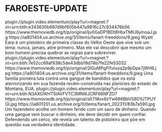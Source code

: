 # FAROESTE-UPDATE

<item>
<title>[COLOR silver][B] O PRIMEIRO TIRO [/COLOR][/B][COLOR yellow]  FULL HD  [B][/COLOR][/B]</title>
<link>plugin://plugin.video.elementum/play?uri=magnet:?xt=urn:btih:e343630b697d9bf605b447a9816c27c934476b56</link>
<thumbnail>https://www.themoviedb.org/t/p/original/ljv0GaDP1BDt8HbxTMlU6ylnoaJ.jpg</thumbnail>
<fanart>https://ia801404.us.archive.org/31/items/fanart-freeddons/9.jpeg</fanart>
<info>Wyatt Earp é um pistoleiro de primeira classe do Velho Oeste que vive sob um lema: nunca, jamais, atire primeiro. Mas ele vai descobrir que mesmo um bom homem precisa quebrar as regras para sobreviver.</info>
</item> 

<item>
<title>[COLOR silver][B] TENSÃO EM MONTANA [/COLOR][/B][COLOR yellow]  FULL HD  [B][/COLOR][/B]</title>
<link>plugin://plugin.video.elementum/play?uri=magnet:?xt=urn:btih:7e52cc69af938c5de43dbb19d74b7fe22fe53032</link>
<thumbnail>https://www.themoviedb.org/t/p/original/2lGuMPgFl1vluzq2p9pDpe7jWH6.jpg</thumbnail>
<fanart>https://ia801404.us.archive.org/31/items/fanart-freeddons/9.jpeg</fanart>
<info>Uma família pioneira luta contra uma gangue de bandidos que os está aterrorizando em sua fazenda recém-construída nas planícies do estado de Montana, EUA.</info>
</item>

<item>
<title>[COLOR silver][B] O RETORNO DA LENDA [/COLOR][/B][COLOR yellow]  FULL HD  [B][/COLOR][/B]</title>
<link>plugin://plugin.video.elementum/play?uri=magnet:?xt=urn:btih:N3AXGWHT5IAVFVTC3MNI6JCRF66NFZO7</link>
<thumbnail>https://www.themoviedb.org/t/p/original/a5TMox6zYw686BbVS8D1UTPUYGI.jpg</thumbnail>
<fanart>https://ia601201.us.archive.org/0/items/fanart_202311/83b7a590.jpg</fanart>
<info>Um fazendeiro acolhe um homem ferido com um saco de dinheiro. Quando uma gangue vem buscar o dinheiro, ele deve decidir em quem confiar. Defendendo um cerco, ele revela um talento de pistoleiro que põe em questão sua verdadeira identidade.</info>
</item>

